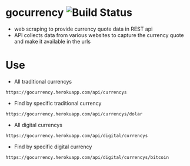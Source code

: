 # gocurrency ![Build Status](https://travis-ci.org/msalcantara/currency-quote-api.svg?branch=master)
- web scraping to provide currency quote data in REST api
- API collects data from various websites to capture the currency quote and make it available in the urls

# Use

- All traditional currencys

```https://gocurrency.herokuapp.com/api/currencys``` 

- Find by specific traditional currency

```https://gocurrency.herokuapp.com/api/currencys/dolar``` 


- All digital currencys

```https://gocurrency.herokuapp.com/api/digital/currencys``` 

- Find by specific digital currency

```https://gocurrency.herokuapp.com/api/digital/currencys/bitcoin``` 